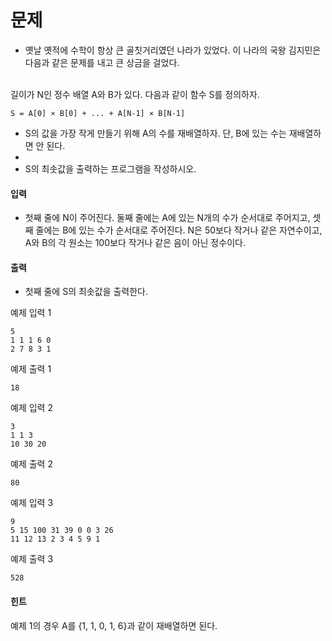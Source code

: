 # 문제

- 옛날 옛적에 수학이 항상 큰 골칫거리였던 나라가 있었다. 이 나라의 국왕 김지민은 다음과 같은 문제를 내고 큰 상금을 걸었다.
<br>
길이가 N인 정수 배열 A와 B가 있다. 다음과 같이 함수 S를 정의하자.

```
S = A[0] × B[0] + ... + A[N-1] × B[N-1]
```

- S의 값을 가장 작게 만들기 위해 A의 수를 재배열하자. 단, B에 있는 수는 재배열하면 안 된다.
- 
- S의 최솟값을 출력하는 프로그램을 작성하시오.

#### 입력
- 첫째 줄에 N이 주어진다. 둘째 줄에는 A에 있는 N개의 수가 순서대로 주어지고, 셋째 줄에는 B에 있는 수가 순서대로 주어진다. N은 50보다 작거나 같은 자연수이고, A와 B의 각 원소는 100보다 작거나 같은 음이 아닌 정수이다.

#### 출력
- 첫째 줄에 S의 최솟값을 출력한다.

예제 입력 1 
```
5
1 1 1 6 0
2 7 8 3 1
```
예제 출력 1 
```
18
```
예제 입력 2 
```
3
1 1 3
10 30 20
```
예제 출력 2 
```
80
```
예제 입력 3 
```
9
5 15 100 31 39 0 0 3 26
11 12 13 2 3 4 5 9 1
```
예제 출력 3 
```
528
```
#### 힌트
예제 1의 경우 A를 {1, 1, 0, 1, 6}과 같이 재배열하면 된다.
